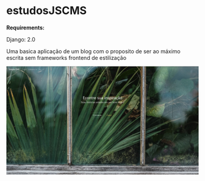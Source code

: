 # estudosJSCMS

**Requirements:**


Django: 2.0

Uma basica aplicação de um blog com o proposito de ser ao máximo escrita sem frameworks frontend de estilização


![imagem](https://github.com/Ronald-TR/estudosJSCMS/blob/master/demonstration.png)
